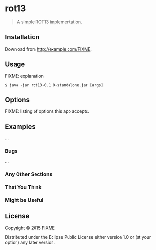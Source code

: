 # rot13
> A simple ROT13 implementation.

## Installation

Download from http://example.com/FIXME.

## Usage

FIXME: explanation

    $ java -jar rot13-0.1.0-standalone.jar [args]

## Options

FIXME: listing of options this app accepts.

## Examples

...

### Bugs

...

### Any Other Sections
### That You Think
### Might be Useful

## License

Copyright © 2015 FIXME

Distributed under the Eclipse Public License either version 1.0 or (at
your option) any later version.
